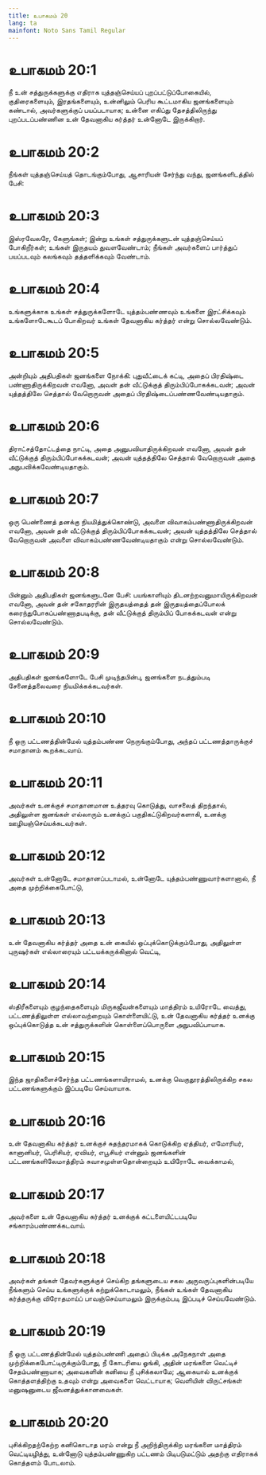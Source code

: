 ```yaml
---
title: உபாகமம் 20
lang: ta
mainfont: Noto Sans Tamil Regular
---
```


# உபாகமம் 20:1

நீ உன் சத்துருக்களுக்கு எதிராக யுத்தஞ்செய்யப் புறப்பட்டுப்போகையில், குதிரைகளையும், இரதங்களையும், உன்னிலும் பெரிய கூட்டமாகிய ஜனங்களையும் கண்டால், அவர்களுக்குப் பயப்படாயாக; உன்னை எகிப்து தேசத்திலிருந்து புறப்படப்பண்ணின உன் தேவனாகிய கர்த்தர் உன்னோடே இருக்கிறார்.

# உபாகமம் 20:2

நீங்கள் யுத்தஞ்செய்யத் தொடங்கும்போது, ஆசாரியன் சேர்ந்து வந்து, ஜனங்களிடத்தில் பேசி:

# உபாகமம் 20:3

இஸ்ரவேலரே, கேளுங்கள்; இன்று உங்கள் சத்துருக்களுடன் யுத்தஞ்செய்யப் போகிறீர்கள்; உங்கள் இருதயம் துவளவேண்டாம்; நீங்கள் அவர்களைப் பார்த்துப் பயப்படவும் கலங்கவும் தத்தளிக்கவும் வேண்டாம்.

# உபாகமம் 20:4

உங்களுக்காக உங்கள் சத்துருக்களோடே யுத்தம்பண்ணவும் உங்களை இரட்சிக்கவும் உங்களோடேகூடப் போகிறவர் உங்கள் தேவனாகிய கர்த்தர் என்று சொல்லவேண்டும்.

# உபாகமம் 20:5

அன்றியும் அதிபதிகள் ஜனங்களை நோக்கி: புதுவீட்டைக் கட்டி, அதைப் பிரதிஷ்டை பண்ணாதிருக்கிறவன் எவனோ, அவன் தன் வீட்டுக்குத் திரும்பிப்போகக்கடவன்; அவன் யுத்தத்திலே செத்தால் வேறொருவன் அதைப் பிரதிஷ்டைப்பண்ணவேண்டியதாகும்.

# உபாகமம் 20:6

திராட்சத்தோட்டத்தை நாட்டி, அதை அனுபவியாதிருக்கிறவன் எவனோ, அவன் தன் வீட்டுக்குத் திரும்பிப்போகக்கடவன்; அவன் யுத்தத்திலே செத்தால் வேறொருவன் அதை அநுபவிக்கவேண்டியதாகும்.

# உபாகமம் 20:7

ஒரு பெண்ணைத் தனக்கு நியமித்துக்கொண்டு, அவளை விவாகம்பண்ணாதிருக்கிறவன் எவனோ, அவன் தன் வீட்டுக்குத் திரும்பிப்போகக்கடவன்; அவன் யுத்தத்திலே செத்தால் வேறொருவன் அவளை விவாகம்பண்ணவேண்டியதாகும் என்று சொல்லவேண்டும்.

# உபாகமம் 20:8

பின்னும் அதிபதிகள் ஜனங்களுடனே பேசி: பயங்காளியும் திடனற்றவனுமாயிருக்கிறவன் எவனோ, அவன் தன் சகோதரரின் இருதயத்தைத் தன் இருதயத்தைப்போலக் கரைந்துபோகப்பண்ணாதபடிக்கு, தன் வீட்டுக்குத் திரும்பிப் போகக்கடவன் என்று சொல்லவேண்டும்.

# உபாகமம் 20:9

அதிபதிகள் ஜனங்களோடே பேசி முடிந்தபின்பு, ஜனங்களை நடத்தும்படி சேனைத்தலைவரை நியமிக்கக்கடவர்கள்.

# உபாகமம் 20:10

நீ ஒரு பட்டணத்தின்மேல் யுத்தம்பண்ண நெருங்கும்போது, அந்தப் பட்டணத்தாருக்குச் சமாதானம் கூறக்கடவாய்.

# உபாகமம் 20:11

அவர்கள் உனக்குச் சமாதானமான உத்தரவு கொடுத்து, வாசலைத் திறந்தால், அதிலுள்ள ஜனங்கள் எல்லாரும் உனக்குப் பகுதிகட்டுகிறவர்களாகி, உனக்கு ஊழியஞ்செய்யக்கடவர்கள்.

# உபாகமம் 20:12

அவர்கள் உன்னோடே சமாதானப்படாமல், உன்னோடே யுத்தம்பண்ணுவார்களானால், நீ அதை முற்றிக்கைபோட்டு,

# உபாகமம் 20:13

உன் தேவனாகிய கர்த்தர் அதை உன் கையில் ஒப்புக்கொடுக்கும்போது, அதிலுள்ள புருஷர்கள் எல்லாரையும் பட்டயக்கருக்கினால் வெட்டி,

# உபாகமம் 20:14

ஸ்திரீகளையும் குழந்தைகளையும் மிருகஜீவன்களையும் மாத்திரம் உயிரோடே வைத்து, பட்டணத்திலுள்ள எல்லாவற்றையும் கொள்ளையிட்டு, உன் தேவனாகிய கர்த்தர் உனக்கு ஒப்புக்கொடுத்த உன் சத்துருக்களின் கொள்ளைப்பொருளை அநுபவிப்பாயாக.

# உபாகமம் 20:15

இந்த ஜாதிகளைச்சேர்ந்த பட்டணங்களாயிராமல், உனக்கு வெகுதூரத்திலிருக்கிற சகல பட்டணங்களுக்கும் இப்படியே செய்வாயாக.

# உபாகமம் 20:16

உன் தேவனாகிய கர்த்தர் உனக்குச் சுதந்தரமாகக் கொடுக்கிற ஏத்தியர், எமோரியர், கானானியர், பெரிசியர், ஏவியர், எபூசியர் என்னும் ஜனங்களின் பட்டணங்களிலேமாத்திரம் சுவாசமுள்ளதொன்றையும் உயிரோடே வைக்காமல்,

# உபாகமம் 20:17

அவர்களை உன் தேவனாகிய கர்த்தர் உனக்குக் கட்டளையிட்டபடியே சங்காரம்பண்ணக்கடவாய்.

# உபாகமம் 20:18

அவர்கள் தங்கள் தேவர்களுக்குச் செய்கிற தங்களுடைய சகல அருவருப்புகளின்படியே நீங்களும் செய்ய உங்களுக்குக் கற்றுக்கொடாமலும், நீங்கள் உங்கள் தேவனாகிய கர்த்தருக்கு விரோதமாய்ப் பாவஞ்செய்யாமலும் இருக்கும்படி இப்படிச் செய்யவேண்டும்.

# உபாகமம் 20:19

நீ ஒரு பட்டணத்தின்மேல் யுத்தம்பண்ணி அதைப் பிடிக்க அநேகநாள் அதை முற்றிக்கைபோட்டிருக்கும்போது, நீ கோடரியை ஓங்கி, அதின் மரங்களை வெட்டிச் சேதம்பண்ணாயாக; அவைகளின் கனியை நீ புசிக்கலாமே; ஆகையால் உனக்குக் கொத்தளத்திற்கு உதவும் என்று அவைகளை வெட்டாயாக; வெளியின் விருட்சங்கள் மனுஷனுடைய ஜீவனத்துக்கானவைகள்.

# உபாகமம் 20:20

புசிக்கிறதற்கேற்ற கனிகொடாத மரம் என்று நீ அறிந்திருக்கிற மரங்களை மாத்திரம் வெட்டியழித்து, உன்னோடு யுத்தம்பண்ணுகிற பட்டணம் பிடிபடுமட்டும் அதற்கு எதிராகக் கொத்தளம் போடலாம்.

